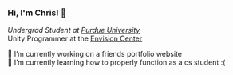 ### Hi, I'm Chris! 👋
*Undergrad Student at [Purdue University](https://www.purdue.edu/)*\
Unity Programmer at the [Envision Center](https://www.ecshowcase.com/)

🔭 I’m currently working on a friends portfolio website\
🌱 I’m currently learning how to properly function as a cs student :(
<!--
**ChristopherTrumpet/ChristopherTrumpet** is a ✨ _special_ ✨ repository because its `README.md` (this file) appears on your GitHub profile.

Here are some ideas to get you started:

- 🔭 I’m currently working on ...
- 🌱 I’m currently learning ...
- 👯 I’m looking to collaborate on ...
- 🤔 I’m looking for help with ...
- 💬 Ask me about ...
- 📫 How to reach me: ...
- 😄 Pronouns: ...
- ⚡ Fun fact: ...
-->
